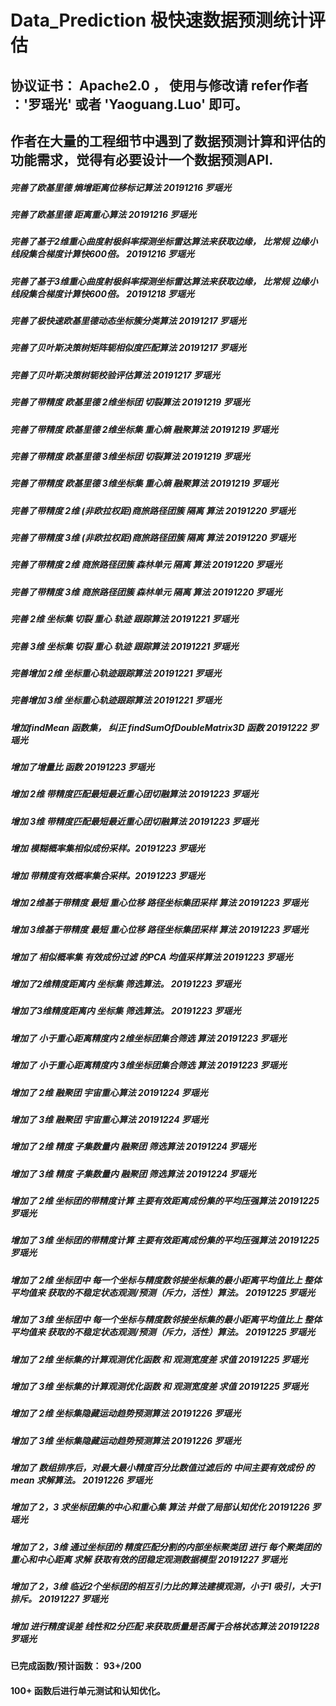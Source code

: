 # Data_Prediction 极快速数据预测统计评估
## 协议证书： Apache2.0 ， 使用与修改请 refer作者 ：'罗瑶光' 或者 'Yaoguang.Luo' 即可。  
## 作者在大量的工程细节中遇到了数据预测计算和评估的功能需求，觉得有必要设计一个数据预测API.

##### 完善了欧基里德 熵增距离位移标记算法 20191216 罗瑶光
##### 完善了欧基里德 距离重心算法 20191216 罗瑶光
##### 完善了基于2维重心曲度射极斜率探测坐标雷达算法来获取边缘， 比常规 边缘小线段集合梯度计算快600倍。 20191216 罗瑶光
##### 完善了基于3维重心曲度射极斜率探测坐标雷达算法来获取边缘， 比常规 边缘小线段集合梯度计算快600倍。 20191218 罗瑶光
##### 完善了极快速欧基里德动态坐标簇分类算法 20191217 罗瑶光
##### 完善了贝叶斯决策树矩阵轭相似度匹配算法 20191217 罗瑶光
##### 完善了贝叶斯决策树轭校验评估算法 20191217 罗瑶光
##### 完善了带精度 欧基里德 2维坐标团 切裂算法 20191219 罗瑶光
##### 完善了带精度 欧基里德 2维坐标集 重心熵 融聚算法 20191219 罗瑶光
##### 完善了带精度 欧基里德 3维坐标团 切裂算法 20191219 罗瑶光
##### 完善了带精度 欧基里德 3维坐标集 重心熵 融聚算法 20191219 罗瑶光
##### 完善了带精度 2维 (非欧拉权距)商旅路径团簇 隔离 算法 20191220 罗瑶光
##### 完善了带精度 3维 (非欧拉权距)商旅路径团簇 隔离 算法 20191220 罗瑶光
##### 完善了带精度 2维 商旅路径团簇 森林单元 隔离 算法 20191220 罗瑶光
##### 完善了带精度 3维 商旅路径团簇 森林单元 隔离 算法 20191220 罗瑶光
##### 完善 2维 坐标集 切裂 重心 轨迹 跟踪算法 20191221 罗瑶光
##### 完善 3维 坐标集 切裂 重心 轨迹 跟踪算法 20191221 罗瑶光
##### 完善增加 2维 坐标重心轨迹跟踪算法 20191221 罗瑶光
##### 完善增加 3维 坐标重心轨迹跟踪算法 20191221 罗瑶光
##### 增加findMean 函数集， 纠正 findSumOfDoubleMatrix3D 函数 20191222 罗瑶光
##### 增加了增量比 函数 20191223 罗瑶光
##### 增加 2维 带精度匹配最短最近重心团切融算法 20191223 罗瑶光
##### 增加 3维 带精度匹配最短最近重心团切融算法 20191223 罗瑶光
##### 增加 模糊概率集相似成份采样。20191223 罗瑶光
##### 增加 带精度有效概率集合采样。20191223 罗瑶光
##### 增加 2维基于带精度 最短 重心位移 路径坐标集团采样 算法 20191223 罗瑶光
##### 增加 3维基于带精度 最短 重心位移 路径坐标集团采样 算法 20191223 罗瑶光
##### 增加了 相似概率集 有效成份过滤 的PCA 均值采样算法 20191223 罗瑶光
##### 增加了2维精度距离内 坐标集 筛选算法。 20191223 罗瑶光
##### 增加了3维精度距离内 坐标集 筛选算法。 20191223 罗瑶光
##### 增加了 小于重心距离精度内 2维坐标团集合筛选 算法 20191223 罗瑶光
##### 增加了 小于重心距离精度内 3维坐标团集合筛选 算法 20191223 罗瑶光
##### 增加了 2维 融聚团 宇宙重心算法 20191224 罗瑶光
##### 增加了 3维 融聚团 宇宙重心算法 20191224 罗瑶光
##### 增加了 2维 精度 子集数量内 融聚团 筛选算法 20191224 罗瑶光
##### 增加了 3维 精度 子集数量内 融聚团 筛选算法 20191224 罗瑶光
##### 增加了 2维 坐标团的带精度计算 主要有效距离成份集的平均压强算法 20191225 罗瑶光
##### 增加了 3维 坐标团的带精度计算 主要有效距离成份集的平均压强算法 20191225 罗瑶光
##### 增加了 2维 坐标团中 每一个坐标与精度数邻接坐标集的最小距离平均值比上 整体平均值来 获取的不稳定状态观测/预测（斥力，活性）算法。 20191225 罗瑶光
##### 增加了 3维 坐标团中 每一个坐标与精度数邻接坐标集的最小距离平均值比上 整体平均值来 获取的不稳定状态观测/预测（斥力，活性）算法。 20191225 罗瑶光
##### 增加了 2维 坐标集的计算观测优化函数 和 观测宽度差 求值 20191225 罗瑶光
##### 增加了 3维 坐标集的计算观测优化函数 和 观测宽度差 求值 20191225 罗瑶光
##### 增加了 2维 坐标集隐藏运动趋势预测算法 20191226 罗瑶光
##### 增加了 3维 坐标集隐藏运动趋势预测算法 20191226 罗瑶光
##### 增加了 数组排序后，对最大最小精度百分比数值过滤后的 中间主要有效成份 的 mean 求解算法。 20191226 罗瑶光
##### 增加了 2，3 求坐标团集的中心和重心集 算法 并做了局部认知优化 20191226 罗瑶光
##### 增加了 2，3维 通过坐标团的 精度匹配分割的内部坐标聚类团 进行 每个聚类团的 重心和中心距离 求解 获取有效的团稳定观测数据模型 20191227 罗瑶光
##### 增加了 2，3维 临近2个坐标团的相互引力比的算法建模观测，小于1 吸引，大于1 排斥。 20191227 罗瑶光 
##### 增加 进行精度误差 线性和2分匹配 来获取质量是否属于合格状态算法 20191228 罗瑶光


####  已完成函数/预计函数：  93+/200
####  100+ 函数后进行单元测试和认知优化。
